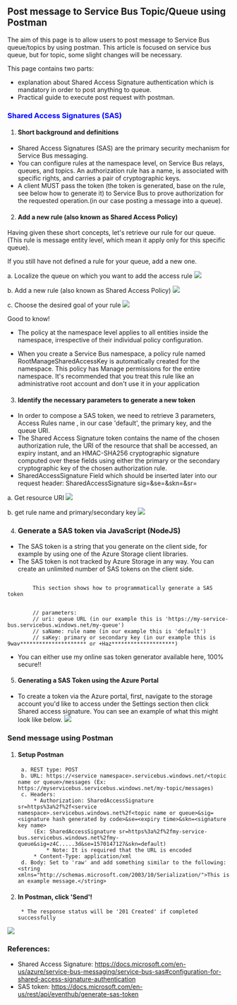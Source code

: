 ## Post message to Service Bus Topic/Queue using Postman

  
The aim of this page is to allow users to post message to Service Bus queue/topics by using postman. This article is focused on service bus queue, but for topic, some slight changes will be necessary.

This page contains two parts:
*    explanation about Shared Access Signature authentication which is mandatory in order to post anything to queue.
*    Practical guide to execute post request with postman.

### <span style="color:blue">Shared Access Signatures (SAS)</span>
1. #### Short background and definitions

* Shared Access Signatures (SAS) are the primary security mechanism for Service Bus messaging.
* You can configure rules at the namespace level, on Service Bus relays, queues, and topics. An authorization rule has a name, is associated with specific rights, and carries a pair of cryptographic keys.
* A client MUST pass the token (the token is generated, base on the rule, see below how to generate it) to Service Bus to prove authorization for the requested operation.(in our case posting a message into a queue).

2. #### Add a new rule (also known as Shared Access Policy)

Having given these short concepts, let's retrieve our rule for our queue. (This rule is message entity level, which mean it apply only for this specific queue).

If you still have not defined a rule for your queue, add a new one.


   a. Localize the queue on which you want to add the access rule
![](https://github.com/ah584d/azure-send-message-to-service-bus-with-postman/blob/master/pictures/wiki1.jpg)

   b. Add a new rule (also known as Shared Access Policy)
![](https://github.com/ah584d/azure-send-message-to-service-bus-with-postman/blob/master/pictures/wiki2.jpg)

   c. Choose the desired goal of your rule
![](https://github.com/ah584d/azure-send-message-to-service-bus-with-postman/blob/master/pictures/wiki0.jpg)

Good to know!

* The policy at the namespace level applies to all entities inside the namespace, irrespective of their individual policy configuration.

* When you create a Service Bus namespace, a policy rule named RootManageSharedAccessKey is automatically created for the namespace. This policy has Manage permissions for the entire namespace. It's recommended that you treat this rule like an administrative root account and don't use it in your application

3. #### Identify the necessary parameters to generate a new token

* In order to compose a SAS token, we need to retrieve 3 parameters, Access Rules name , in our case 'default', the primary key, and the queue URI.
* The Shared Access Signature token contains the name of the chosen authorization rule, the URI of the resource that shall be accessed, an expiry instant, and an HMAC-SHA256 cryptographic signature computed over these fields using either the primary or the secondary cryptographic key of the chosen authorization rule.
* SharedAccessSignature Field which should be inserted later into our request header: SharedAccessSignature sig=<signature-string>&se=<expiry>&skn=<keyName>&sr=<URL-encoded-resourceURI>


a. Get resource URI
![](https://github.com/ah584d/azure-send-message-to-service-bus-with-postman/blob/master/pictures/wiki4.jpg)

b. get rule name and primary/secondary key
![](https://github.com/ah584d/azure-send-message-to-service-bus-with-postman/blob/master/pictures/wiki00.jpg)

4. ### Generate a SAS token via JavaScript (NodeJS)

* The SAS token is a string that you generate on the client side, for example by using one of the Azure Storage client libraries.
* The SAS token is not tracked by Azure Storage in any way. You can create an unlimited number of SAS tokens on the client side.

```

        This section shows how to programmatically generate a SAS token
       
         
        // parameters:
        // uri: queue URL (in our example this is 'https://my-service-bus.servicebus.windows.net/my-queue')
        // saName: rule name (in our example this is 'default')
        // saKey: primary or secondary key (in our example this is 9wav********************* or +Haz********************)
```
* You can either use my online sas token generator available here, 100% secure!!

5. #### Generating a SAS Token using the Azure Portal

* To create a token via the Azure portal, first, navigate to the storage account you'd like to access under the Settings section then click Shared access signature. You can see an example of what this might look like below.
![](https://github.com/ah584d/azure-send-message-to-service-bus-with-postman/blob/master/pictures/wiki6.jpg)


### Send message using Postman

1. #### Setup Postman
        a. REST type: POST
        b. URL: https://<service namespace>.servicebus.windows.net/<topic name or queue>/messages (Ex: https://myservicebus.servicebus.windows.net/my-topic/messages)
        c. Headers:
            * Authorization: SharedAccessSignature sr=https%3a%2f%2f<service namespace>.servicebus.windows.net%2f<topic name or queue>&sig=<signature hash generated by code>&se=<expiry time>&skn=<signature key name>
            (Ex: SharedAccessSignature sr=https%3a%2f%2fmy-service-bus.servicebus.windows.net%2fmy-queue&sig=z4C.....3d&se=1570147127&skn=default)
                * Note: It is required that the URL is encoded
            * Content-Type: application/xml
        d. Body: Set to 'raw' and add something similar to the following: <string xmlns="http://schemas.microsoft.com/2003/10/Serialization/">This is an example message.</string>

2. #### In Postman, click 'Send'!
        * The response status will be '201 Created' if completed successfully
![](https://github.com/ah584d/azure-send-message-to-service-bus-with-postman/blob/master/pictures/wiki7.jpg)


### References:

  * Shared Access Signature: https://docs.microsoft.com/en-us/azure/service-bus-messaging/service-bus-sas#configuration-for-shared-access-signature-authentication
  * SAS token: https://docs.microsoft.com/en-us/rest/api/eventhub/generate-sas-token

